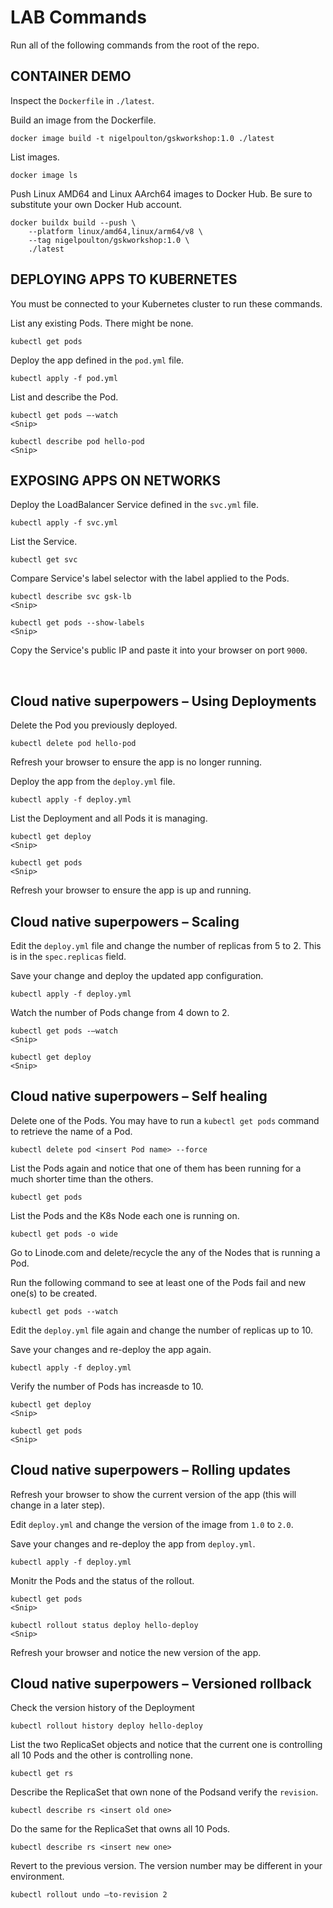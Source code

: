 # LAB Commands

Run all of the following commands from the root of the repo.

## CONTAINER DEMO

Inspect the `Dockerfile` in `./latest`.

Build an image from the Dockerfile.

```
docker image build -t nigelpoulton/gskworkshop:1.0 ./latest
```

List images.

```
docker image ls
```

Push Linux AMD64 and Linux AArch64 images to Docker Hub. Be sure to substitute your own Docker Hub account.

```
docker buildx build --push \
    --platform linux/amd64,linux/arm64/v8 \
    --tag nigelpoulton/gskworkshop:1.0 \
    ./latest
```


## DEPLOYING APPS TO KUBERNETES

You must be connected to your Kubernetes cluster to run these commands.

List any existing Pods. There might be none.

```
kubectl get pods
```

Deploy the app defined in the `pod.yml` file.

```
kubectl apply -f pod.yml
```

List and describe the Pod.

```
kubectl get pods –-watch
<Snip>

kubectl describe pod hello-pod
<Snip>
```

## EXPOSING APPS ON NETWORKS

Deploy the LoadBalancer Service defined in the `svc.yml` file.

```
kubectl apply -f svc.yml
```

List the Service.

```
kubectl get svc
```

Compare Service's label selector with the label applied to the Pods.

```
kubectl describe svc gsk-lb
<Snip>

kubectl get pods --show-labels
<Snip>
```

Copy the Service's public IP and paste it into your browser on port `9000`.

 
## Cloud native superpowers – Using Deployments

Delete the Pod you previously deployed.

```
kubectl delete pod hello-pod
```             

Refresh your browser to ensure the app is no longer running.

Deploy the app from the `deploy.yml` file.

```
kubectl apply -f deploy.yml
```

List the Deployment and all Pods it is managing.

```
kubectl get deploy
<Snip>

kubectl get pods
<Snip>
```

Refresh your browser to ensure the app is up and running.

## Cloud native superpowers – Scaling

Edit the `deploy.yml` file and change the number of replicas from 5 to 2. This is in the `spec.replicas` field.

Save your change and deploy the updated app configuration.

```
kubectl apply -f deploy.yml
```

Watch the number of Pods change from 4 down to 2.

```
kubectl get pods -–watch
<Snip>

kubectl get deploy
<Snip>
```


## Cloud native superpowers – Self healing

Delete one of the Pods. You may have to run a `kubectl get pods` command to retrieve the name of a Pod.

```
kubectl delete pod <insert Pod name> --force
```

List the Pods again and notice that one of them has been running for a much shorter time than the others.

```
kubectl get pods
```

List the Pods and the K8s Node each one is running on.

```
kubectl get pods -o wide
```

Go to Linode.com and delete/recycle the any of the Nodes that is running a Pod.

Run the following command to see at least one of the Pods fail and new one(s) to be created.

```
kubectl get pods --watch
```

Edit the `deploy.yml` file again and change the number of replicas up to 10.

Save your changes and re-deploy the app again.

```
kubectl apply -f deploy.yml
```

Verify the number of Pods has increasde to 10.

```
kubectl get deploy
<Snip>

kubectl get pods
<Snip>
```

## Cloud native superpowers – Rolling updates

Refresh your browser to show the current version of the app (this will change in a later step).

Edit `deploy.yml` and change the version of the image from `1.0` to `2.0`.

Save your changes and re-deploy the app from `deploy.yml`.

```
kubectl apply -f deploy.yml
```

Monitr the Pods and the status of the rollout.

```
kubectl get pods
<Snip>

kubectl rollout status deploy hello-deploy
<Snip>
```

Refresh your browser and notice the new version of the app.


## Cloud native superpowers – Versioned rollback

Check the version history of the Deployment

```
kubectl rollout history deploy hello-deploy
```

List the two ReplicaSet objects and notice that the current one is controlling all 10 Pods and the other is controlling none.

```
kubectl get rs
```

Describe the ReplicaSet that own none of the Podsand verify the `revision`.

```
kubectl describe rs <insert old one>
```

Do the same for the ReplicaSet that owns all 10 Pods.

```
kubectl describe rs <insert new one>
```

Revert to the previous version. The version number may be different in your environment.

```
kubectl rollout undo –to-revision 2
```